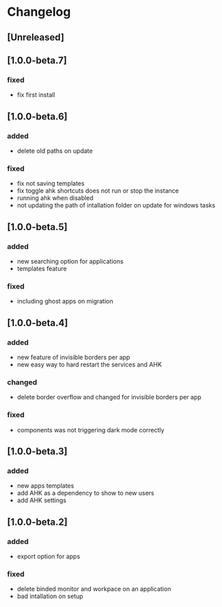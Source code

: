 # Changelog

## [Unreleased]
## [1.0.0-beta.7]
### fixed
- fix first install

## [1.0.0-beta.6]
### added
- delete old paths on update

### fixed
- fix not saving templates
- fix toggle ahk shortcuts does not run or stop the instance
- running ahk when disabled
- not updating the path of intallation folder on update for windows tasks

## [1.0.0-beta.5]
### added
- new searching option for applications
- templates feature

### fixed
- including ghost apps on migration

## [1.0.0-beta.4]
### added
- new feature of invisible borders per app
- new easy way to hard restart the services and AHK

### changed
- delete border overflow and changed for invisible borders per app

### fixed
- components was not triggering dark mode correctly

## [1.0.0-beta.3]
### added
- new apps templates
- add AHK as a dependency to show to new users
- add AHK settings

## [1.0.0-beta.2]
### added
- export option for apps

### fixed
- delete binded monitor and workpace on an application
- bad intallation on setup